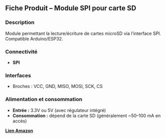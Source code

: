##  Fiche Produit – **Module SPI pour carte SD**

### Description

Module permettant la lecture/écriture de cartes microSD via l’interface SPI. Compatible Arduino/ESP32.

### Connectivité

* **SPI**

### Interfaces

* Broches : VCC, GND, MISO, MOSI, SCK, CS

### Alimentation et consommation

* **Entrée :** 3.3V ou 5V (avec régulateur intégré)
* **Consommation :** dépend de la carte SD (généralement \~50–100 mA en accès)

[**Lien Amazon**](www.amazon.fr/gp/product/B077MCQS9P/ref=ox_sc_act_title_2?smid=A1X7QLRQH87QA3&psc=1)

